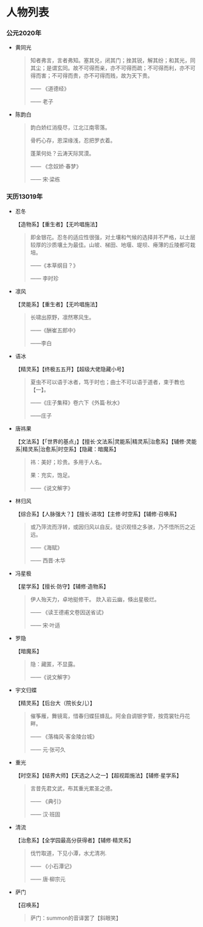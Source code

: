 # 人物列表



### 公元2020年

* 黄同光

  > 知者弗言，言者弗知。塞其兑，闭其门；挫其锐，解其纷；和其光，同其尘；是谓玄同。故不可得而亲，亦不可得而疏；不可得而利，亦不可得而害；不可得而贵，亦不可得而贱，故为天下贵。
  >
  > —— 《道德经》
  >
  > —— 老子

* 陈韵白

  > 韵白娇红消瘦尽，江北江南零落。
  >
  > 骨朽心存，恩深缘浅，忍把罗衣着。
  >
  > 蓬莱何处？云涛天际冥漠。
  >
  > —— 《念奴娇·春梦》
  >
  > —— 宋·梁栋



### 天历13019年

* 忍冬  

  【造物系】【重生者】【无吟唱施法】

  > 即金银花。忍冬的适应性很强，对土壤和气候的选择并不严格，以土层较厚的沙质壤土为最佳。山坡、梯田、地堰、堤坝、瘠薄的丘陵都可栽培。
  >
  > ——《本草纲目？》
  >
  > —— 李时珍

* 凛风

  【灵能系】【重生者】【无吟唱施法】

  > 长啸出原野，凛然寒风生。
  >
  > ——《酬崔五郎中》
  >
  > ——李白

* 语冰

  【精灵系】【终极五五开】【超级大佬隐藏小号】

  > 夏虫不可以语于冰者，笃于时也；曲士不可以语于道者，束于教也【一】。
  >
  > ——《庄子集释》卷六下《外篇·秋水》
  >
  > ——庄子

* 唐祎果

  【文法系】【「世界的基点」】【擅长·文法系|灵能系|精灵系|治愈系】【辅修·灵能系|精灵系|治愈系|时空系】【隐藏：暗魔系】

  > 祎：美好；珍贵。多用于人名。
  >
  > 果：充实，饱足。
  >
  > ——《说文解字》

* 林归风

  【综合系】【人脉强大？】【擅长·进攻】【主修·时空系】【辅修·召唤系】

  > 或乃萍流而浮转，或因归风以自反。徒识观怪之多骇，乃不悟所历之近远。
  >
  > ——《海赋》
  >
  > —— 西晋·木华

* 冯星极

  【星学系】【擅长·防守】【辅修·造物系】

  > 伊人殆天力，卓地挺修干。
  > 欻入岩云幽，倏出星极烂。
  >
  > —— 《读王德甫文卷因送省试》
  >
  > —— 宋·叶适

* 罗隐

  【暗魔系】

  > 隐：藏匿，不显露。
  >
  > ——《说文解字》

* 宇文归蝶

  【精灵系】【后台大（院长女儿）】

  > 催筝雁，舞镜鸾，惜春归蝶狂蜂乱。阿金自调银字管，按霓裳牡丹花畔。
  >
  > —— 《落梅风·客金陵台城》
  >
  > —— 元·张可久

* 重光

  【时空系】【结界大师】【天选之人之一】【超视距施法】【辅修·星学系】

  > 言昔先君文武，布其重光累圣之德。
  >
  > —— 《典引》
  >
  > —— 汉·班固

* 清流

  【治愈系】【全学园最高分获得者】【辅修·精灵系】

  > 伐竹取道，下见小潭，水尤清冽.
  >
  > —— 《小石潭记》
  >
  > —— 唐·柳宗元

* 萨门

  【召唤系】

  > 萨门：summon的音译罢了【斜眼笑】

